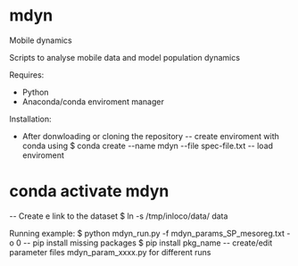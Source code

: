# mdyn
Mobile dynamics

Scripts to analyse mobile data and model population dynamics

Requires:
- Python
- Anaconda/conda enviroment manager

Installation:
- After donwloading or cloning the repository
-- create enviroment with conda using 
$ conda create --name mdyn --file spec-file.txt 
-- load enviroment
# conda activate mdyn
-- Create e link to the dataset
$ ln -s /tmp/inloco/data/ data

Running example:
$ python mdyn_run.py -f mdyn_params_SP_mesoreg.txt -o 0
-- pip install missing packages
$ pip install pkg_name
-- create/edit parameter files mdyn_param_xxxx.py for different runs
